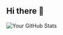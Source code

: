 ## Hi there 👋



![Your GitHub Stats](https://github-readme-stats.vercel.app/api?username=YOUR_USERNAME&show_icons=true&theme=radical)
